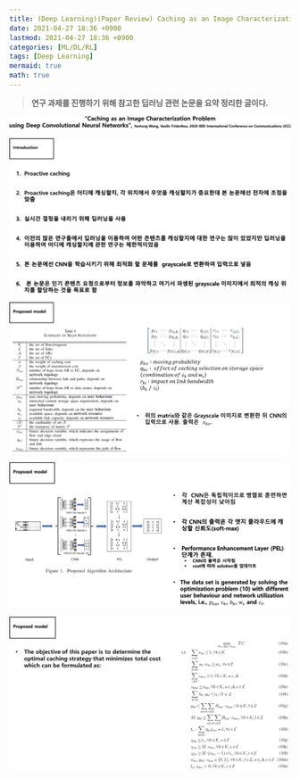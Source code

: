 ```yaml
---
title: (Deep Learning)(Paper Review) Caching as an Image Characterization Problem using Deep Convolutional Neural Networks
date: 2021-04-27 18:36 +0900
lastmod: 2021-04-27 18:36 +0900
categories: [ML/DL/RL]
tags: [Deep Learning]
mermaid: true
math: true
---
```


> **연구 과제를 진행하기 위해 참고한 딥러닝 관련 논문을 요약 정리한 글이다.**
> 


![Untitled](/assets/img/2021-04-27-DL210427/Untitled.png)


![Untitled](/assets/img/2021-04-27-DL210427/Untitled%201.png)


![Untitled](/assets/img/2021-04-27-DL210427/Untitled%202.png)


![Untitled](/assets/img/2021-04-27-DL210427/Untitled%203.png)


![Untitled](/assets/img/2021-04-27-DL210427/Untitled%204.png)